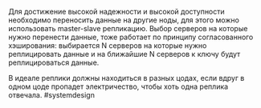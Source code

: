 Для достижение высокой надежности и высокой доступности необходимо переносить данные на другие ноды, для этого можно использовать master-slave репликацию. Выбор серверов на которые нужно перенести данные, тоже работает по принципу согласованного хэширования: выбирается N серверов на которые нужно реплицировать данные и на ближайшие N серверов к ключу будут реплицироваться данные.

В идеале реплики должны находиться в разных цодах, если вдруг в одном цоде пропадет электричество, чтобы хоть одна реплика отвечала.
#systemdesign